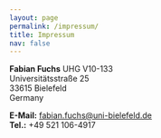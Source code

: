 ```yaml
---
layout: page
permalink: /impressum/
title: Impressum
nav: false
---
```

__Fabian Fuchs__
UHG V10-133<br>
Universitätsstraße 25<br>
33615 Bielefeld<br>
Germany

__E-Mail:__ fabian.fuchs@uni-bielefeld.de<br>
__Tel.:__ +49 521 106-4917